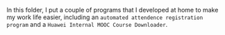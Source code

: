 In this folder, I put a couple of programs that I developed at home to make my work life easier, including an `automated attendence registration program` and a `Huawei Internal MOOC Course Downloader`.
